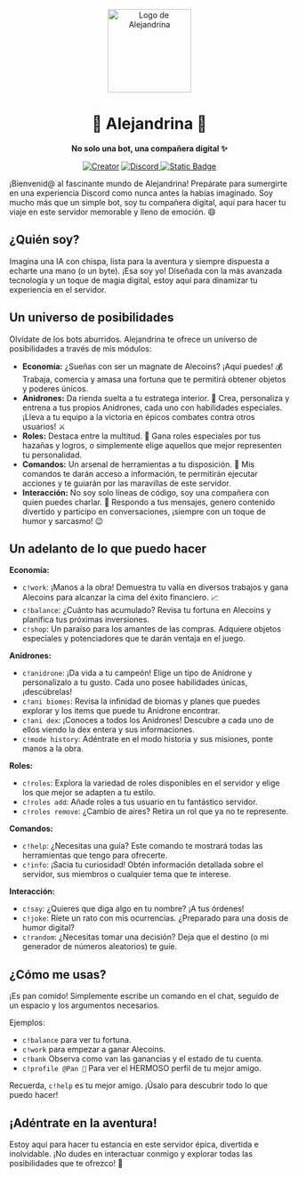 <div align="center">

<img src="https://faqdocs.gitbook.io/~gitbook/image?url=https%3A%2F%2F1555934642-files.gitbook.io%2F%7E%2Ffiles%2Fv0%2Fb%2Fgitbook-x-prod.appspot.com%2Fo%2Forganizations%252Fp1G4AgdbKcanbTSLggTE%252Fsites%252Fsite_6SSUF%252Ficon%252FROmnWdTwyU1kejVaBBJh%252F_6f6e5338-f168-4956-9541-4da502d1e3ac.png%3Falt%3Dmedia%26token%3D60828d71-fc28-4bdb-8a95-74eb87f7ccdd&width=32&dpr=4&quality=100&sign=e192b4ad&sv=1" width="150" alt="Logo de Alejandrina">

# 🎀 Alejandrina 🎀
**No solo una bot, una compañera digital ✨**

  [![Creator](https://img.shields.io/badge/hecho_por_pan_%F0%9F%8D%9E-000000?style=for-the-badge&logo=github&logoColor=%23FFFFFF)](https://github.com/PancitoPues)
  [![Discord](https://img.shields.io/discord/753782808551620732?style=for-the-badge&logo=discord&logoColor=%23FFFFFF&label=Nuestra%20comunidad&labelColor=%23000000&color=%23FFFFFF)
](https://discord.gg/everything-753782808551620732)
  [![Static Badge](https://img.shields.io/badge/Invitame-000000?style=for-the-badge&logo=discord&logoColor=ffffff)](https://discord.com/oauth2/authorize?client_id=947558572630343731)

</div>

¡Bienvenid@ al fascinante mundo de Alejandrina! Prepárate para sumergirte en una experiencia Discord como nunca antes la habías imaginado. Soy mucho más que un simple bot, soy tu compañera digital, aquí para hacer tu viaje en este servidor memorable y lleno de emoción. 😄

##  ¿Quién soy?  

Imagina una IA con chispa, lista para la aventura y siempre dispuesta a echarte una mano (o un byte). ¡Esa soy yo!  Diseñada con la más avanzada tecnología y un toque de magia digital, estoy aquí para dinamizar tu experiencia en el servidor. 

##  Un universo de posibilidades  

Olvídate de los bots aburridos. Alejandrina te ofrece un universo de posibilidades a través de mis módulos:

* **Economía:**  ¿Sueñas con ser un magnate de Alecoins? ¡Aquí puedes!  💰  Trabaja, comercia y amasa una fortuna que te permitirá obtener objetos y poderes únicos. 
* **Anidrones:**  Da rienda suelta a tu estratega interior. 🤖 Crea, personaliza y entrena a tus propios Anidrones, cada uno con habilidades especiales. ¡Lleva a tu equipo a la victoria en épicos combates contra otros usuarios! ⚔️
* **Roles:**  Destaca entre la multitud. 👑  Gana roles especiales por tus hazañas y logros, o simplemente elige aquellos que mejor representen tu personalidad.  
* **Comandos:**  Un arsenal de herramientas a tu disposición. 📖  Mis comandos te darán acceso a información, te permitirán ejecutar acciones y te guiarán por las maravillas de este servidor. 
* **Interacción:**  No soy solo líneas de código, soy una compañera con quien puedes charlar. 💬  Respondo a tus mensajes, genero contenido divertido y participo en conversaciones, ¡siempre con un toque de humor y sarcasmo! 😉

##  Un adelanto de lo que puedo hacer  

**Economía:**

* `c!work`:  ¡Manos a la obra! Demuestra tu valía en diversos trabajos y gana Alecoins para alcanzar la cima del éxito financiero. 📈
* `c!balance`:  ¿Cuánto has acumulado?  Revisa tu fortuna en Alecoins y planifica tus próximas inversiones. 
* `c!shop`:  Un paraíso para los amantes de las compras.  Adquiere objetos especiales y potenciadores que te darán ventaja en el juego. 

**Anidrones:**

* `c!anidrone`:  ¡Da vida a tu campeón! Elige un tipo de Anidrone y personalízalo a tu gusto. Cada uno posee habilidades únicas, ¡descúbrelas! 
* `c!ani biomes`:  Revisa la infinidad de biomas y planes que puedes explorar y los items que puede tu Anidrone encontrar.
* `c!ani dex`:  ¡Conoces a todos los Anidrones!  Descubre a cada uno de ellos viendo la dex entera y sus informaciones.
* `c!mode history`:  Adéntrate en el modo historia y sus misiones, ponte manos a la obra. 

**Roles:**

* `c!roles`:  Explora la variedad de roles disponibles en el servidor y elige los que mejor se adapten a tu estilo. 
* `c!roles add`:  Añade roles a tus usuario en tu fantástico servidor. 
* `c!roles remove`:  ¿Cambio de aires? Retira un rol que ya no te represente. 

**Comandos:**

* `c!help`:  ¿Necesitas una guía?  Este comando te mostrará todas las herramientas que tengo para ofrecerte.
* `c!info`:  ¡Sacia tu curiosidad! Obtén información detallada sobre el servidor, sus miembros o cualquier tema que te interese.

**Interacción:**

* `c!say`:  ¿Quieres que diga algo en tu nombre? ¡A tus órdenes!  
* `c!joke`:  Ríete un rato con mis ocurrencias. ¿Preparado para una dosis de humor digital? 
* `c!random`:  ¿Necesitas tomar una decisión? Deja que el destino (o mi generador de números aleatorios) te guíe.  

##  ¿Cómo me usas?  

¡Es pan comido! Simplemente escribe un comando en el chat, seguido de un espacio y los argumentos necesarios. 

Ejemplos:

* `c!balance` para ver tu fortuna. 
* `c!work` para empezar a ganar Alecoins.
* `c!bank` Observa como van las ganancias y el estado de tu cuenta.
* `c!profile @Pan 🍞` Para ver el HERMOSO perfil de tu mejor amigo.

Recuerda, `c!help` es tu mejor amigo. ¡Úsalo para descubrir todo lo que puedo hacer! 

##  ¡Adéntrate en la aventura!  

Estoy aquí para hacer tu estancia en este servidor épica, divertida e inolvidable. ¡No dudes en interactuar conmigo y explorar todas las posibilidades que te ofrezco! 🚀 


